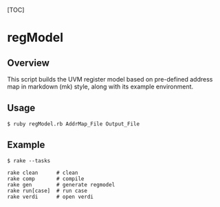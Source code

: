 [TOC]

# regModel

## Overview
This script builds the UVM register model based on pre-defined address map in markdown (mk) style, along with its example environment.

## Usage

```
$ ruby regModel.rb AddrMap_File Output_File
```

## Example

```
$ rake --tasks

rake clean      # clean
rake comp       # compile
rake gen        # generate regmodel
rake run[case]  # run case
rake verdi      # open verdi
```
